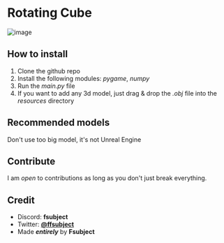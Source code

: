 # Rotating Cube

![image](https://github.com/user-attachments/assets/7f0aa395-32fa-440e-9998-22772caa558c)

## How to install
1. Clone the github repo
2. Install the following modules: *pygame*, *numpy*
3. Run the *main.py* file
4. If you want to add any 3d model, just drag & drop the *.obj* file into the *resources* directory

## Recommended models
Don't use too big model, it's not Unreal Engine 

## Contribute
I am *open* to contributions as long as you don't just break everything.

## Credit
* Discord: __fsubject__
* Twitter: <a href="https://twitter.com/Fsubj_ect">__@ffsubject__</a>
* Made *__entirely__* by __Fsubject__
